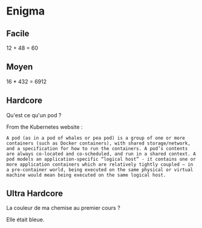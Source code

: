 # Enigma

## Facile
12 + 48 = 60

## Moyen
16 * 432 = 6912

## Hardcore
Qu'est ce qu'un pod ?

From the Kubernetes website :
```
A pod (as in a pod of whales or pea pod) is a group of one or more containers (such as Docker containers), with shared storage/network, and a specification for how to run the containers. A pod’s contents are always co-located and co-scheduled, and run in a shared context. A pod models an application-specific “logical host” - it contains one or more application containers which are relatively tightly coupled — in a pre-container world, being executed on the same physical or virtual machine would mean being executed on the same logical host.
```

## Ultra Hardcore
La couleur de ma chemise au premier cours ?

Elle était bleue.
